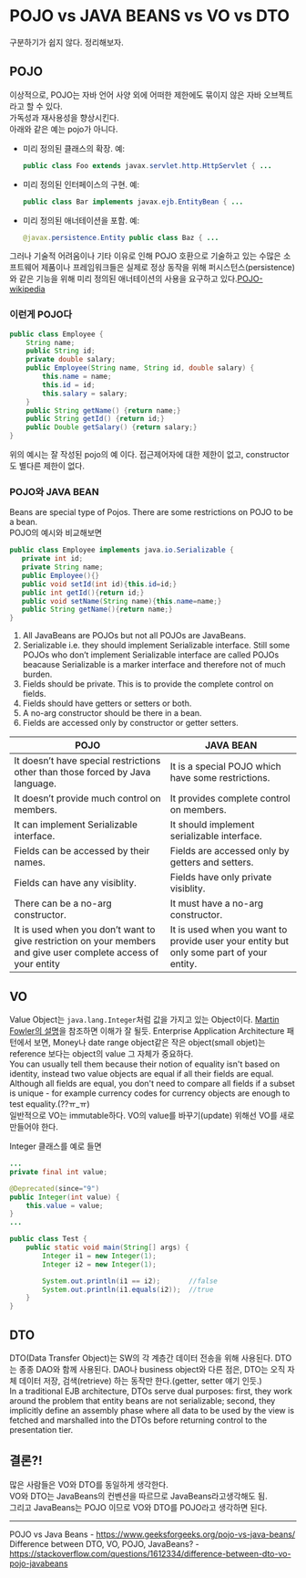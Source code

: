 # POJO vs JAVA BEANS vs VO vs DTO
구분하기가 쉽지 않다. 정리해보자.
## POJO
이상적으로, POJO는 자바 언어 사양 외에 어떠한 제한에도 묶이지 않은 자바 오브젝트라고 할 수 있다.\
가독성과 재사용성을 향상시킨다.\
아래와 같은 예는 pojo가 아니다.
* 미리 정의된 클래스의 확장. 예:
    ```java
    public class Foo extends javax.servlet.http.HttpServlet { ...
    ```
* 미리 정의된 인터페이스의 구현. 예:
    ```java
    public class Bar implements javax.ejb.EntityBean { ...
    ```
* 미리 정의된 애너테이션을 포함. 예:
    ```java
    @javax.persistence.Entity public class Baz { ...
    ```
그러나 기술적 어려움이나 기타 이유로 인해 POJO 호환으로 기술하고 있는 수많은 소프트웨어 제품이나 프레임워크들은 실제로 정상 동작을 위해 퍼시스턴스(persistence)와 같은 기능을 위해 미리 정의된 애너테이션의 사용을 요구하고 있다.[POJO-wikipedia](https://ko.wikipedia.org/wiki/Plain_Old_Java_Object)
### 이런게 POJO다
```java
public class Employee {
    String name;
    public String id;
    private double salary;
    public Employee(String name, String id, double salary) {
        this.name = name;
        this.id = id;
        this.salary = salary;
    }
    public String getName() {return name;}
    public String getId() {return id;}
    public Double getSalary() {return salary;}
}
```
위의 예시는 잘 작성된 pojo의 예 이다. 접근제어자에 대한 제한이 없고, constructor도 별다른 제한이 없다.


### POJO와 JAVA BEAN
Beans are special type of Pojos. There are some restrictions on POJO to be a bean.\
POJO의 예시와 비교해보면
```java
public class Employee implements java.io.Serializable {  
   private int id;  
   private String name;  
   public Employee(){}  
   public void setId(int id){this.id=id;}  
   public int getId(){return id;}  
   public void setName(String name){this.name=name;}  
   public String getName(){return name;}  
} 
```

1. All JavaBeans are POJOs but not all POJOs are JavaBeans.
2. Serializable i.e. they should implement Serializable interface. Still some POJOs who don’t implement Serializable interface are called POJOs beacause Serializable is a marker interface and therefore not of much burden.
3. Fields should be private. This is to provide the complete control on fields.
4. Fields should have getters or setters or both.
5. A no-arg constructor should be there in a bean.
6. Fields are accessed only by constructor or getter setters.

POJO|JAVA BEAN
-|-
It doesn’t have special restrictions other than those forced by Java language.|It is a special POJO which have some restrictions.
It doesn’t provide much control on members.|It provides complete control on members.
It can implement Serializable interface.|It should implement serializable interface.
Fields can be accessed by their names.|Fields are accessed only by getters and setters.
Fields can have any visiblity.|Fields have only private visiblity.
There can be a no-arg constructor.|It must have a no-arg constructor.
It is used when you don’t want to give restriction on your members and give user complete access of your entity|It is used when you want to provide user your entity but only some part of your entity.

## VO
Value Object는 `java.lang.Integer`처럼 값을 가지고 있는 Object이다. [Martin Fowler의 설명](https://martinfowler.com/bliki/ValueObject.html)을 참조하면 이해가 잘 될듯. Enterprise Application Architecture 패턴에서 보면, Money나 date range object같은 작은 object(small objet)는 reference 보다는 object의 value 그 자체가 중요하다.\
You can usually tell them because their notion of equality isn't based on identity, instead two value objects are equal if all their fields are equal. Although all fields are equal, you don't need to compare all fields if a subset is unique - for example currency codes for currency objects are enough to test equality.(??ㅠ_ㅠ)\
일반적으로 VO는 immutable하다. VO의 value를 바꾸기(update) 위해선 VO를 새로 만들어야 한다.


Integer 클래스를 예로 들면
```java
...
private final int value;

@Deprecated(since="9")
public Integer(int value) {
    this.value = value;
}
...
```
```java
public class Test {
	public static void main(String[] args) {
		Integer i1 = new Integer(1);
		Integer i2 = new Integer(1);

		System.out.println(i1 == i2);       //false
		System.out.println(i1.equals(i2));  //true
	}
}
```
## DTO
DTO(Data Transfer Object)는 SW의 각 계층간 데이터 전송을 위해 사용된다. DTO는 종종 DAO와 함께 사용된다. DAO나 business object와 다른 점은, DTO는 오직 자체 데이터 저장, 검색(retrieve) 하는 동작만 한다.(getter, setter 얘기 인듯.)\
In a traditional EJB architecture, DTOs serve dual purposes: first, they work around the problem that entity beans are not serializable; second, they implicitly define an assembly phase where all data to be used by the view is fetched and marshalled into the DTOs before returning control to the presentation tier.

## 결론?!
많은 사람들은 VO와 DTO를 동일하게 생각한다.\
VO와 DTO는 JavaBeans의 컨벤션을 따르므로 JavaBeans라고생각해도 됨.\
그리고 JavaBeans는 POJO 이므로 VO와 DTO를 POJO라고 생각하면 된다.

------
POJO vs Java Beans - https://www.geeksforgeeks.org/pojo-vs-java-beans/
Difference between DTO, VO, POJO, JavaBeans? - https://stackoverflow.com/questions/1612334/difference-between-dto-vo-pojo-javabeans
